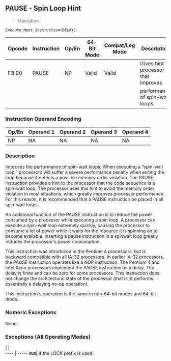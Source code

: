 ## PAUSE - Spin Loop Hint

> Operation

``` slim
Execute_Next_Instruction(DELAY);

```

 Opcode| Instruction| Op/En| 64-Bit Mode| Compat/Leg Mode| Description                          
 ---  | --- | --- | --- | --- | ---
 F3 90 | PAUSE      | NP   | Valid      | Valid          | Gives hint to processor that improves
       |            |      |            |                | performance of spin-wait loops.      

### Instruction Operand Encoding
 Op/En| Operand 1| Operand 2| Operand 3| Operand 4
 ---  | --- | --- | --- | ---
 NP   | NA       | NA       | NA       | NA       

### Description
Improves the performance of spin-wait loops. When executing a “spin-wait loop,”
processors will suffer a severe performance penalty when exiting the loop because
it detects a possible memory order violation. The PAUSE instruction provides
a hint to the processor that the code sequence is a spin-wait loop. The processor
uses this hint to avoid the memory order violation in most situations, which
greatly improves processor performance. For this reason, it is recommended that
a PAUSE instruction be placed in all spin-wait loops.

An additional function of the PAUSE instruction is to reduce the power consumed
by a processor while executing a spin loop. A processor can execute a spin-wait
loop extremely quickly, causing the processor to consume a lot of power while
it waits for the resource it is spinning on to become available. Inserting a
pause instruction in a spinwait loop greatly reduces the processor's power consumption.

This instruction was introduced in the Pentium 4 processors, but is backward
compatible with all IA-32 processors. In earlier IA-32 processors, the PAUSE
instruction operates like a NOP instruction. The Pentium 4 and Intel Xeon processors
implement the PAUSE instruction as a delay. The delay is finite and can be zero
for some processors. This instruction does not change the architectural state
of the processor (that is, it performs essentially a delaying no-op operation).

This instruction's operation is the same in non-64-bit modes and 64-bit mode.



### Numeric Exceptions
None.


### Exceptions (All Operating Modes)
   | |  
---- | -----
 **``#UD``**| If the LOCK prefix is used.
